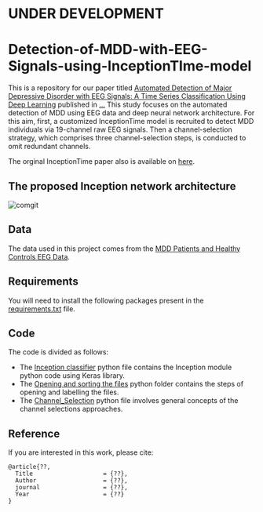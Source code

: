 # UNDER DEVELOPMENT
# Detection-of-MDD-with-EEG-Signals-using-InceptionTIme-model
This is a repository for our paper titled [Automated Detection of Major Depressive Disorder with EEG Signals: A Time Series Classification Using Deep Learning](https://) published in [...](https://)
This study focuses on the automated detection of MDD using EEG data and deep neural network architecture. For this aim, first, a customized InceptionTime model is recruited to detect MDD individuals via 19-channel raw EEG signals. Then a channel-selection strategy, which comprises three channel-selection steps,  is conducted to omit redundant channels.

The orginal InceptionTime paper also is available on [here](https://arxiv.org/pdf/1909.04939.pdf). 


## The proposed Inception network architecture
![comgit](https://user-images.githubusercontent.com/96019816/162617323-416d4fec-b6ad-4a6e-afba-396e6b837392.jpg)

## Data
The data used in this project comes from the [MDD Patients and Healthy Controls EEG Data](https://figshare.com/articles/dataset/EEG_Data_New/4244171). 


## Requirements
You will need to install the following packages present in the [requirements.txt](https://github.com/AlirezaRafiei9/Detection-of-MDD-with-EEG-Signals-using-InceptionTIme-model/blob/master/requirements.txt) file. 

## Code
The code is divided as follows: 
* The [Inception classifier](https://https://github.com/AlirezaRafiei9/Detection-of-MDD-with-EEG-Signals-using-InceptionTIme-model/blob/main/Inception%20classifier) python file contains the Inception module python code using Keras library.
* The [Opening and sorting the files](https://https://github.com/AlirezaRafiei9/Detection-of-MDD-with-EEG-Signals-using-InceptionTIme-model/blob/main/Opening%20and%20sorting%20the%20files) python folder contains the steps of opening and labelling the files.
* The [Channel_Selection](https://https://github.com/AlirezaRafiei9/Detection-of-MDD-with-EEG-Signals-using-InceptionTIme-model/blob/main/Channel_Selection) python file involves general concepts of the channel selections approaches.


## Reference

If you are interested in this work, please cite:

```
@article{??,
  Title                    = {??},
  Author                   = {??},
  journal                  = {??},
  Year                     = {??}
}
```
